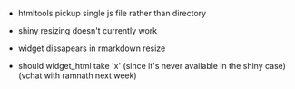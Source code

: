 
- htmltools pickup single js file rather than directory
- shiny resizing doesn't currently work
- widget dissapears in rmarkdown resize


- should widget_html take 'x' (since it's never available in the shiny case)
  (vchat with ramnath next week)
